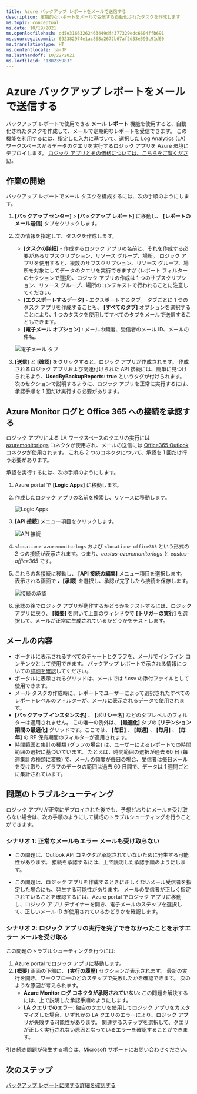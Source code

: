 ```yaml
---
title: Azure バックアップ レポートをメールで送信する
description: 定期的なレポートをメールで受信する自動化されたタスクを作成します
ms.topic: conceptual
ms.date: 10/19/2021
ms.openlocfilehash: dd5e31663262463449df4377329edc6604ffb691
ms.sourcegitcommit: 692382974e1ac868a2672b67af2d33e593c91d60
ms.translationtype: HT
ms.contentlocale: ja-JP
ms.lasthandoff: 10/22/2021
ms.locfileid: "130235983"
---
```

# <a name="email-azure-backup-reports"></a>Azure バックアップ レポートをメールで送信する

バックアップ レポートで使用できる **メール レポート** 機能を使用すると、自動化されたタスクを作成して、メールで定期的なレポートを受信できます。 この機能を利用するには、指定した入力に基づいて、選択した Log Analytics (LA) ワークスペースからデータのクエリを実行するロジック アプリを Azure 環境にデプロイします。 [ロジック アプリとその価格については、こちらをご覧ください](https://azure.microsoft.com/pricing/details/logic-apps/)。

## <a name="getting-started"></a>作業の開始

バックアップ レポートでメール タスクを構成するには、次の手順のようにします。

1.  **[バックアップ センター]**  >  **[バックアップ レポート]** に移動し、 **[レポートのメール送信]** タブをクリックします。
2.  次の情報を指定して、タスクを作成します。
    * **[タスクの詳細]** - 作成するロジック アプリの名前と、それを作成する必要があるサブスクリプション、リソース グループ、場所。 ロジック アプリを使用すると、複数のサブスクリプション、リソース グループ、場所を対象にしてデータのクエリを実行できますが (レポート フィルターのセクションで選択)、ロジック アプリの作成は 1 つのサブスクリプション、リソース グループ、場所のコンテキストで行われることに注意してください。
    * **[エクスポートするデータ]** - エクスポートするタブ。 タブごとに 1 つのタスク アプリを作成することも、 **[すべてのタブ]** オプションを選択することにより、1 つのタスクを使用してすべてのタブをメールで送信することもできます。
    * **[電子メール オプション]** : メールの頻度、受信者のメール ID、メールの件名。

    ![電子メール タブ](./media/backup-azure-configure-backup-reports/email-tab.png)

3.  **[送信]** と **[確認]** をクリックすると、ロジック アプリが作成されます。 作成されるロジック アプリおよび関連付けられた API 接続には、簡単に見つけられるよう、**UsedByBackupReports: true** というタグが付けられます。 次のセクションで説明するように、ロジック アプリを正常に実行するには、承認手順を 1 回だけ実行する必要があります。

## <a name="authorize-connections-to-azure-monitor-logs-and-office-365"></a>Azure Monitor ログと Office 365 への接続を承認する

ロジック アプリによる LA ワークスペースのクエリの実行には [azuremonitorlogs](/connectors/azuremonitorlogs/) コネクタが使用され、メールの送信には [Office365 Outlook](/connectors/office365connector/) コネクタが使用されます。 これら 2 つのコネクタについて、承認を 1 回だけ行う必要があります。 
 
承認を実行するには、次の手順のようにします。

1.  Azure portal で **[Logic Apps]** に移動します。
2.  作成したロジック アプリの名前を検索し、リソースに移動します。

    ![Logic Apps](./media/backup-azure-configure-backup-reports/logic-apps.png)

3.  **[API 接続]** メニュー項目をクリックします。

    ![API 接続](./media/backup-azure-configure-backup-reports/api-connections.png)

4.  `<location>-azuremonitorlogs` および `<location>-office365` という形式の 2 つの接続が表示されます。つまり、_eastus-azuremonitorlogs_ と _eastus-office365_ です。
5.  これらの各接続に移動し、 **[API 接続の編集]** メニュー項目を選択します。 表示される画面で **、[承認]** を選択し、承認が完了したら接続を保存します。

    ![接続の承認](./media/backup-azure-configure-backup-reports/authorize-connections.png)

6.  承認の後でロジック アプリが動作するかどうかをテストするには、ロジック アプリに戻り、 **[概要]** を開いて上部のウィンドウで **[トリガーの実行]** を選択して、メールが正常に生成されているかどうかをテストします。

## <a name="contents-of-the-email"></a>メールの内容

* ポータルに表示されるすべてのチャートとグラフを、メールでインライン コンテンツとして使用できます。 バックアップ レポートで示される情報についての[詳細を確認](configure-reports.md)してください。
* ポータルに表示されるグリッドは、メールでは *.csv の添付ファイルとして使用できます。
* メール タスクの作成時に、レポートでユーザーによって選択されたすべてのレポートレベルのフィルターが、メールに表示されるデータで使用されます。
* **[バックアップ インスタンス名]** 、 **[ポリシー名]** などのタブレベルのフィルターは適用されません。 この唯一の例外は、 **[最適化]** タブの **[リテンション期間の最適化]** グリッドです。ここでは、 **[毎日]** 、 **[毎週]** 、 **[毎月]** 、 **[毎年]** の RP 保有期間のフィルターが適用されます。
* 時間範囲と集計の種類 (グラフの場合) は、ユーザーによるレポートでの時間範囲の選択に基づいています。 たとえば、時間範囲の選択が過去 60 日 (毎週集計の種類に変換) で、メールの頻度が毎日の場合、受信者は毎日メールを受け取り、グラフのデータの範囲は過去 60 日間で、データは 1 週間ごとに集計されています。

## <a name="troubleshooting-issues"></a>問題のトラブルシューティング

ロジック アプリが正常にデプロイされた後でも、予想どおりにメールを受け取らない場合は、次の手順のようにして構成のトラブルシューティングを行うことができます。

### <a name="scenario-1-receiving-neither-a-successful-email-nor-an-error-email"></a>シナリオ 1: 正常なメールもエラー メールも受け取らない

* この問題は、Outlook API コネクタが承認されていないために発生する可能性があります。 接続を承認するには、上で説明した承認手順のようにします。

* この問題は、ロジック アプリを作成するときに正しくないメール受信者を指定した場合にも、発生する可能性があります。 メールの受信者が正しく指定されていることを確認するには、Azure portal でロジック アプリに移動し、ロジック アプリ デザイナーを開き、電子メールのステップを選択して、正しいメール ID が使用されているかどうかを確認します。

### <a name="scenario-2-receiving-an-error-email-that-says-that-the-logic-app-failed-to-execute-to-completion"></a>シナリオ 2: ロジック アプリの実行を完了できなかったことを示すエラー メールを受け取る

この問題のトラブルシューティングを行うには:
1.  Azure portal でロジック アプリに移動します。
2.  **[概要]** 画面の下部に、 **[実行の履歴]** セクションが表示されます。 最新の実行を開き、ワークフローのどのステップで失敗したかを確認できます。 次のような原因が考えられます。
    * **Azure Monitor ログ コネクタが承認されていない**: この問題を解決するには、上で説明した承認手順のようにします。
    * **LA クエリでのエラー**: 独自のクエリを使用してロジック アプリをカスタマイズした場合、いずれかの LA クエリのエラーにより、ロジック アプリが失敗する可能性があります。 関連するステップを選択して、クエリが正しく実行されない原因となっているエラーを確認することができます。

引き続き問題が発生する場合は、Microsoft サポートにお問い合わせください。

## <a name="next-steps"></a>次のステップ
[バックアップ レポートに関する詳細を確認する](./configure-reports.md)